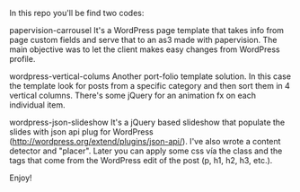 In this repo you'll be find two codes:

papervision-carrousel
It's a WordPress page template that takes info from page custom fields and serve that to an as3 made with papervision. The main objective was to let the client makes easy changes from WordPress profile.

wordpress-vertical-colums
Another port-folio template solution. In this case the template look for posts from a specific category and then sort them in 4 vertical columns. There's some jQuery for an animation fx on each individual item.

wordpress-json-slideshow
It's a jQuery based slideshow that populate the slides with json api plug for WordPress (http://wordpress.org/extend/plugins/json-api/).
I've also wrote a content detector and "placer". Later you can apply some css vía the class and the tags that come from the WordPress edit of the post (p, h1, h2, h3, etc.).

Enjoy!